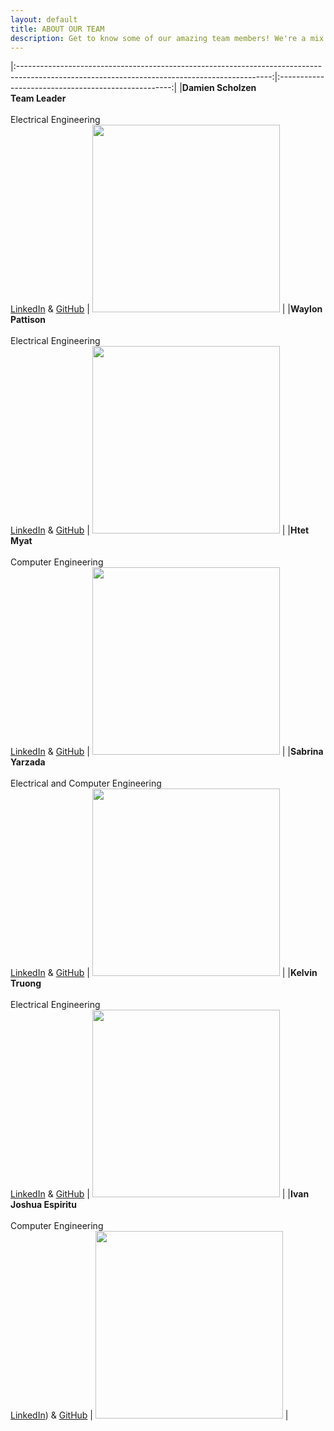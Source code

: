 ```yaml
---
layout: default
title: ABOUT OUR TEAM
description: Get to know some of our amazing team members! We're a mix of junior Electrical & Computer Engineering students. 
---
```


|:---------------------------------------------------------------------------------------------------------------------------------------------:|:---------------------------------------------------:|
|**Damien Scholzen** <br/> **Team Leader** <br/>                 <br/> Electrical Engineering <br/> [LinkedIn](https://linkedIn.com)  & [GitHub](https://github.com/damscho) | <img src="{{site.baseurl}}/assets/images/Damienpic.jpg" width="300"> |
|**Waylon Pattison** <br/>                 <br/> Electrical Engineering <br/> [LinkedIn](https://www.linkedin.com/in/waylon-pattison/) & [GitHub](https://github.com/EE-Wav) |  <img src="{{site.baseurl}}/assets/images/WaylonProfessionalPic200pixlen.jpg" width="300"> |
|**Htet Myat** <br/>                 <br/> Computer Engineering <br/> [LinkedIn](https://www.linkedin.com/in/htet-myat-a6b408193/)  & [GitHub](https://github.com/htet75) | <img src="{{site.baseurl}}/assets/images/Htet Myat.jpg" width="300"> |
|**Sabrina Yarzada** <br/>                 <br/> Electrical and Computer Engineering <br/> [LinkedIn](https://www.linkedin.com/in/sabrina-yarzada-29486719a/)  & [GitHub](https://github.com) |  <img src="{{site.baseurl}}/assets/images/sabrina_image.jpg" width="300"> |
|**Kelvin Truong** <br/>                 <br/> Electrical Engineering <br/> [LinkedIn](https://www.linkedin.com/in/kelvin-truong-84315822a/)  & [GitHub](https://github.com/ketruong00) | <img src="{{site.baseurl}}/assets/images/kelvin_pic.jpg" width="300"> |
|**Ivan Joshua Espiritu** <br/>                 <br/> Computer Engineering <br/> [LinkedIn](https://www.linkedin.com/in/ivan-joshua-espiritu-26b33523b/))  & [GitHub]([https://github.com](https://github.com/iespiritu)) |  <img src="{{site.baseurl}}/assets/images/ivan500x600.jpg" width="300"> |
